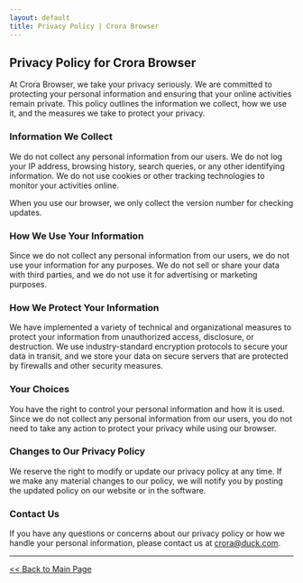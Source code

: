 ```yaml
---
layout: default
title: Privacy Policy | Crora Browser
---
```


Privacy Policy for Crora Browser
--------------------------------

At Crora Browser, we take your privacy seriously. We are committed to protecting your personal information and ensuring that your online activities remain private. This policy outlines the information we collect, how we use it, and the measures we take to protect your privacy.

### Information We Collect

We do not collect any personal information from our users. We do not log your IP address, browsing history, search queries, or any other identifying information. We do not use cookies or other tracking technologies to monitor your activities online.

When you use our browser, we only collect the version number for checking updates.

### How We Use Your Information

Since we do not collect any personal information from our users, we do not use your information for any purposes. We do not sell or share your data with third parties, and we do not use it for advertising or marketing purposes.

### How We Protect Your Information

We have implemented a variety of technical and organizational measures to protect your information from unauthorized access, disclosure, or destruction. We use industry-standard encryption protocols to secure your data in transit, and we store your data on secure servers that are protected by firewalls and other security measures.

### Your Choices

You have the right to control your personal information and how it is used. Since we do not collect any personal information from our users, you do not need to take any action to protect your privacy while using our browser.

### Changes to Our Privacy Policy

We reserve the right to modify or update our privacy policy at any time. If we make any material changes to our policy, we will notify you by posting the updated policy on our website or in the software.

### Contact Us

If you have any questions or concerns about our privacy policy or how we handle your personal information, please contact us at crora@duck.com.

---

[<< Back to Main Page](crora-browser.github.io)
